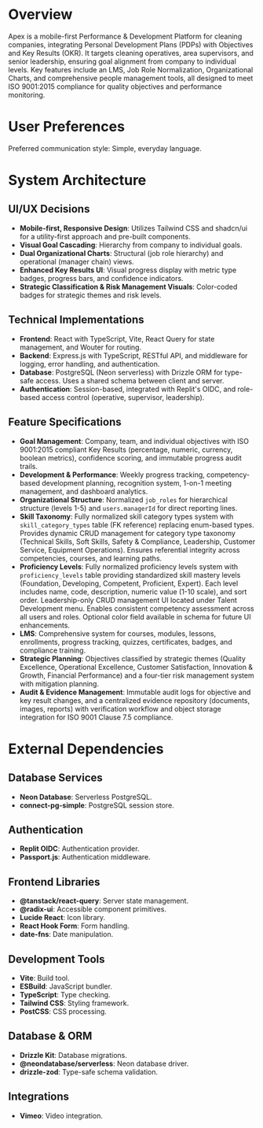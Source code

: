 # Overview

Apex is a mobile-first Performance & Development Platform for cleaning companies, integrating Personal Development Plans (PDPs) with Objectives and Key Results (OKR). It targets cleaning operatives, area supervisors, and senior leadership, ensuring goal alignment from company to individual levels. Key features include an LMS, Job Role Normalization, Organizational Charts, and comprehensive people management tools, all designed to meet ISO 9001:2015 compliance for quality objectives and performance monitoring.

# User Preferences

Preferred communication style: Simple, everyday language.

# System Architecture

## UI/UX Decisions
- **Mobile-first, Responsive Design**: Utilizes Tailwind CSS and shadcn/ui for a utility-first approach and pre-built components.
- **Visual Goal Cascading**: Hierarchy from company to individual goals.
- **Dual Organizational Charts**: Structural (job role hierarchy) and operational (manager chain) views.
- **Enhanced Key Results UI**: Visual progress display with metric type badges, progress bars, and confidence indicators.
- **Strategic Classification & Risk Management Visuals**: Color-coded badges for strategic themes and risk levels.

## Technical Implementations
- **Frontend**: React with TypeScript, Vite, React Query for state management, and Wouter for routing.
- **Backend**: Express.js with TypeScript, RESTful API, and middleware for logging, error handling, and authentication.
- **Database**: PostgreSQL (Neon serverless) with Drizzle ORM for type-safe access. Uses a shared schema between client and server.
- **Authentication**: Session-based, integrated with Replit's OIDC, and role-based access control (operative, supervisor, leadership).

## Feature Specifications
- **Goal Management**: Company, team, and individual objectives with ISO 9001:2015 compliant Key Results (percentage, numeric, currency, boolean metrics), confidence scoring, and immutable progress audit trails.
- **Development & Performance**: Weekly progress tracking, competency-based development planning, recognition system, 1-on-1 meeting management, and dashboard analytics.
- **Organizational Structure**: Normalized `job_roles` for hierarchical structure (levels 1-5) and `users.managerId` for direct reporting lines.
- **Skill Taxonomy**: Fully normalized skill category types system with `skill_category_types` table (FK reference) replacing enum-based types. Provides dynamic CRUD management for category type taxonomy (Technical Skills, Soft Skills, Safety & Compliance, Leadership, Customer Service, Equipment Operations). Ensures referential integrity across competencies, courses, and learning paths.
- **Proficiency Levels**: Fully normalized proficiency levels system with `proficiency_levels` table providing standardized skill mastery levels (Foundation, Developing, Competent, Proficient, Expert). Each level includes name, code, description, numeric value (1-10 scale), and sort order. Leadership-only CRUD management UI located under Talent Development menu. Enables consistent competency assessment across all users and roles. Optional color field available in schema for future UI enhancements.
- **LMS**: Comprehensive system for courses, modules, lessons, enrollments, progress tracking, quizzes, certificates, badges, and compliance training.
- **Strategic Planning**: Objectives classified by strategic themes (Quality Excellence, Operational Excellence, Customer Satisfaction, Innovation & Growth, Financial Performance) and a four-tier risk management system with mitigation planning.
- **Audit & Evidence Management**: Immutable audit logs for objective and key result changes, and a centralized evidence repository (documents, images, reports) with verification workflow and object storage integration for ISO 9001 Clause 7.5 compliance.

# External Dependencies

## Database Services
- **Neon Database**: Serverless PostgreSQL.
- **connect-pg-simple**: PostgreSQL session store.

## Authentication
- **Replit OIDC**: Authentication provider.
- **Passport.js**: Authentication middleware.

## Frontend Libraries
- **@tanstack/react-query**: Server state management.
- **@radix-ui**: Accessible component primitives.
- **Lucide React**: Icon library.
- **React Hook Form**: Form handling.
- **date-fns**: Date manipulation.

## Development Tools
- **Vite**: Build tool.
- **ESBuild**: JavaScript bundler.
- **TypeScript**: Type checking.
- **Tailwind CSS**: Styling framework.
- **PostCSS**: CSS processing.

## Database & ORM
- **Drizzle Kit**: Database migrations.
- **@neondatabase/serverless**: Neon database driver.
- **drizzle-zod**: Type-safe schema validation.

## Integrations
- **Vimeo**: Video integration.
